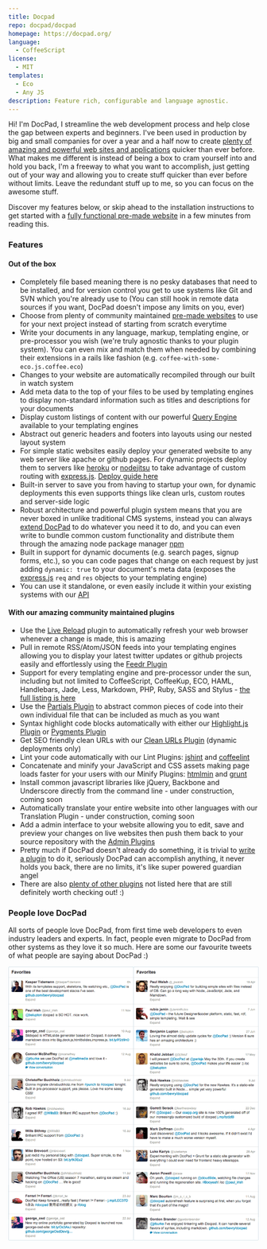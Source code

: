 ```yaml
---
title: Docpad
repo: docpad/docpad
homepage: https://docpad.org/
language:
  - CoffeeScript
license:
  - MIT
templates:
  - Eco
  - Any JS
description: Feature rich, configurable and language agnostic.
---
```


Hi! I'm DocPad, I streamline the web development process and help close the gap between experts and beginners. I've been used in production by big and small companies for over a year and a half now to create [plenty of amazing and powerful web sites and applications](https://docpad.org/docs/showcase) quicker than ever before. What makes me different is instead of being a box to cram yourself into and hold you back, I'm a freeway to what you want to accomplish, just getting out of your way and allowing you to create stuff quicker than ever before without limits. Leave the redundant stuff up to me, so you can focus on the awesome stuff.

Discover my features below, or skip ahead to the installation instructions to get started with a [fully functional pre-made website](https://docpad.org/docs/skeletons) in a few minutes from reading this.

### Features

#### Out of the box

- Completely file based meaning there is no pesky databases that need to be installed, and for version control you get to use systems like Git and SVN which you're already use to (You can still hook in remote data sources if you want, DocPad doesn't impose any limits on you, ever)
- Choose from plenty of community maintained [pre-made websites](https://docpad.org/docs/skeletons) to use for your next project instead of starting from scratch everytime
- Write your documents in any language, markup, templating engine, or pre-processor you wish (we're truly agnostic thanks to your plugin system). You can even mix and match them when needed by combining their extensions in a rails like fashion (e.g. `coffee-with-some-eco.js.coffee.eco`)
- Changes to your website are automatically recompiled through our built in watch system
- Add meta data to the top of your files to be used by templating engines to display non-standard information such as titles and descriptions for your documents
- Display custom listings of content with our powerful [Query Engine](https://github.com/bevry/query-engine/) available to your templating engines
- Abstract out generic headers and footers into layouts using our nested layout system
- For simple static websites easily deploy your generated website to any web server like apache or github pages. For dynamic projects deploy them to servers like [heroku](https://www.heroku.com/) or [nodejitsu](https://nodejitsu.com/) to take advantage of custom routing with [express.js](https://expressjs.com/). [Deploy guide here](https://docpad.org/docs/deploy)
- Built-in server to save you from having to startup your own, for dynamic deployments this even supports things like clean urls, custom routes and server-side logic
- Robust architecture and powerful plugin system means that you are never boxed in unlike traditional CMS systems, instead you can always [extend DocPad](https://docpad.org/docs/extend) to do whatever you need it to do, and you can even write to bundle common custom functionality and distribute them through the amazing node package manager [npm](https://npmjs.org/)
- Built in support for dynamic documents (e.g. search pages, signup forms, etc.), so you can code pages that change on each request by just adding `dynamic: true` to your document's meta data (exposes the [express.js](https://expressjs.com/) `req` and `res` objects to your templating engine)
- You can use it standalone, or even easily include it within your existing systems with our [API](https://docpad.org/docs/api)

#### With our amazing community maintained plugins

- Use the [Live Reload](https://docpad.org/plugin/livereload/) plugin to automatically refresh your web browser whenever a change is made, this is amazing
- Pull in remote RSS/Atom/JSON feeds into your templating engines allowing you to display your latest twitter updates or github projects easily and effortlessly using the [Feedr Plugin](https://docpad.org/plugin/feedr/)
- Support for every templating engine and pre-processor under the sun, including but not limited to CoffeeScript, CoffeeKup, ECO, HAML, Handlebars, Jade, Less, Markdown, PHP, Ruby, SASS and Stylus - [the full listing is here](https://docpad.org/docs/plugins)
- Use the [Partials Plugin](https://docpad.org/plugin/partials) to abstract common pieces of code into their own individual file that can be included as much as you want
- Syntax highlight code blocks automatically with either our [Highlight.js Plugin](https://docpad.org/plugin/highlightjs/) or [Pygments Plugin](https://docpad.org/plugin/pygments/)
- Get SEO friendly clean URLs with our [Clean URLs Plugin](https://docpad.org/plugin/cleanurls/) (dynamic deployments only)
- Lint your code automatically with our Lint Plugins: [jshint](https://github.com/jking90/docpad-plugin-jshint) and [coffeelint](https://github.com/jking90/docpad-plugin-coffeelint)
- Concatenate and minify your JavaScript and CSS assets making page loads faster for your users with our Minify Plugins: [htmlmin](https://github.com/robloach/docpad-plugin-htmlmin) and [grunt](https://gist.github.com/balupton/3898915)
- Install common javascript libraries like jQuery, Backbone and Underscore directly from the command line - under construction, coming soon
- Automatically translate your entire website into other languages with our Translation Plugin - under construction, coming soon
- Add a admin interface to your website allowing you to edit, save and preview your changes on live websites then push them back to your source repository with the [Admin Plugins](https://docpad.org/docs/plugins#admin-interfaces)
- Pretty much if DocPad doesn't already do something, it is trivial to [write a plugin](https://docpad.org/docs/extend) to do it, seriously DocPad can accomplish anything, it never holds you back, there are no limits, it's like super powered guardian angel
- There are also [plenty of other plugins](https://docpad.org/docs/plugins) not listed here that are still definitely worth checking out! :)

### People love DocPad

All sorts of people love DocPad, from first time web developers to even industry leaders and experts. In fact, people even migrate to DocPad from other systems as they love it so much. Here are some our favourite tweets of what people are saying about DocPad :)

![Some favourite tweets about DocPad](https://github.com/bevry/designs/raw/master/docpad/favourites/docpad-favs.gif)
